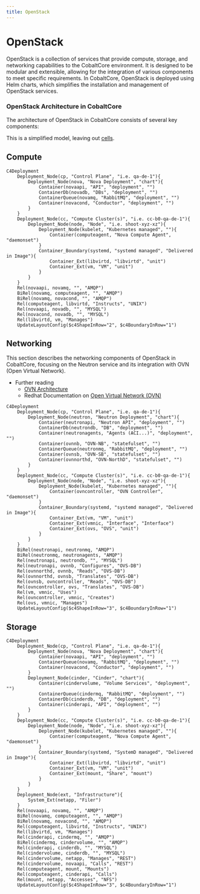 ```yaml
---
title: OpenStack
---
```


# OpenStack
OpenStack is a collection of services that provide compute, storage, and networking capabilities to the CobaltCore environment.
It is designed to be modular and extensible, allowing for the integration of various components to meet specific requirements. 
In CobaltCore, OpenStack is deployed using Helm charts, which simplifies the installation and management of OpenStack services.

### OpenStack Architecture in CobaltCore

The architecture of OpenStack in CobaltCore consists of several key components:

This is a simplified model, leaving out [cells](https://docs.openstack.org/nova/latest/admin/cells.html).

## Compute

```mermaid
C4Deployment
    Deployment_Node(cp, "Control Plane", "i.e. qa-de-1"){
        Deployment_Node(nova, "Nova Deployment", "chart"){
            Container(novaapi, "API", "deployment", "")
            ContainerDb(novadb, "DBs", "deployment", "")
            ContainerQueue(novamq, "RabbitMQ", "deployment", "")
            Container(novacond, "Conductor", "deployment", "")
        }
    }
    Deployment_Node(cc, "Compute Cluster(s)", "i.e. cc-b0-qa-de-1"){
        Deployment_Node(node, "Node", "i.e. shoot-xyz-xz"){
            Deployment_Node(kubelet, "Kubernetes managed", ""){
                Container(computeagent, "Nova Compute Agent", "daemonset")
            }
            Container_Boundary(systemd, "systemd managed", "Delivered in Image"){
                Container_Ext(libvirtd, "libvirtd", "unit")
                Container_Ext(vm, "VM", "unit")
            }
        }
    }
    Rel(novaapi, novamq, "", "AMQP")
    BiRel(novamq, computeagent, "", "AMQP")
    BiRel(novamq, novacond, "", "AMQP")
    Rel(computeagent, libvirtd, "Instructs", "UNIX")
    Rel(novaapi, novadb, "", "MYSQL")
    Rel(novacond, novadb, "", "MYSQL")
    Rel(libvirtd, vm, "Manages")
    UpdateLayoutConfig($c4ShapeInRow="2", $c4BoundaryInRow="1")
```

## Networking

This section describes the networking components of OpenStack in CobaltCore, focusing on the Neutron service and its integration with OVN (Open Virtual Network).

- Further reading
  - [OVN Architecture](https://www.ovn.org/en/architecture/)
  - Redhat Documentation on [Open Virtual Network (OVN)](https://docs.redhat.com/en/documentation/red_hat_openstack_platform/13/html/networking_with_open_virtual_network/open_virtual_network_ovn)

```mermaid
C4Deployment
    Deployment_Node(cp, "Control Plane", "i.e. qa-de-1"){
        Deployment_Node(neutron, "Neutron Deployment", "chart"){
            Container(neutronapi, "Neutron API", "deployment", "")
            ContainerDb(neutrondb, "DB", "deployment", "")
            Container(neutronagents, "Agents (ACI...)", "deployment", "")
            Container(ovnnb, "OVN-NB", "statefulset", "")
            ContainerQueue(neutronmq, "RabbitMQ", "deployment", "")
            Container(ovnsb, "OVN-SB", "statefulset", "")
            Container(ovnnorthd, "OVN-NorthD", "statefulset", "")
        }
    }
    Deployment_Node(cc, "Compute Cluster(s)", "i.e. cc-b0-qa-de-1"){
        Deployment_Node(node, "Node", "i.e. shoot-xyz-xz"){
            Deployment_Node(kubelet, "Kubernetes managed", ""){
                Container(ovncontroller, "OVN Controller", "daemonset")
            }
            Container_Boundary(systemd, "systemd managed", "Delivered in Image"){
                Container_Ext(vm, "VM", "unit")
                Container_Ext(vmnic, "Interface", "Interface")
                Container_Ext(ovs, "OVS", "unit")
            }
        }
    }
    BiRel(neutronapi, neutronmq, "AMQP")
    BiRel(neutronmq, neutronagents, "AMQP")
    Rel(neutronapi, neutrondb, "", "MYSQL")
    Rel(neutronapi, ovnnb, "Configures", "OVS-DB")
    Rel(ovnnorthd, ovnnb, "Reads", "OVS-DB")
    Rel(ovnnorthd, ovnsb, "Translates", "OVS-DB")
    Rel(ovnsb, ovncontroller, "Reads", "OVS-DB")
    Rel(ovncontroller, ovs, "Translates", "OVS-DB")
    Rel(vm, vmnic, "Uses")
    Rel(ovncontroller, vmnic, "Creates")
    Rel(ovs, vmnic, "Manages")
    UpdateLayoutConfig($c4ShapeInRow="3", $c4BoundaryInRow="1")
```

## Storage


```mermaid
C4Deployment
    Deployment_Node(cp, "Control Plane", "i.e. qa-de-1"){
        Deployment_Node(nova, "Nova Deployment", "chart"){
            Container(novaapi, "API", "deployment", "")
            ContainerQueue(novamq, "RabbitMQ", "deployment", "")
            Container(novacond, "Conductor", "deployment", "")
        }
        Deployment_Node(cinder, "Cinder", "chart"){
            Container(cindervolume, "Volume Services", "deployment", "")
            ContainerQueue(cindermq, "RabbitMQ", "deployment", "")
            ContainerDb(cinderdb, "DB", "deployment", "")
            Container(cinderapi, "API", "deployment", "")
        }
    }
    Deployment_Node(cc, "Compute Cluster(s)", "i.e. cc-b0-qa-de-1"){
        Deployment_Node(node, "Node", "i.e. shoot-xyz-xz"){
            Deployment_Node(kubelet, "Kubernetes managed", ""){
                Container(computeagent, "Nova Compute Agent", "daemonset")
            }
            Container_Boundary(systemd, "SystemD managed", "Delivered in Image"){
                Container_Ext(libvirtd, "libvirtd", "unit")
                Container_Ext(vm, "VM", "unit")
                Container_Ext(mount, "Share", "mount")
            }
        }
    }
    Deployment_Node(ext, "Infrastructure"){
        System_Ext(netapp, "Filer")
    }
    Rel(novaapi, novamq, "", "AMQP")
    BiRel(novamq, computeagent, "", "AMQP")
    BiRel(novamq, novacond, "", "AMQP")
    Rel(computeagent, libvirtd, "Instructs", "UNIX")
    Rel(libvirtd, vm, "Manages")
    Rel(cinderapi, cindermq, "", "AMQP")
    BiRel(cindermq, cindervolume, "", "AMQP")
    Rel(cinderapi, cinderdb, "", "MYSQL")
    Rel(cindervolume, cinderdb, "", "MYSQL")
    Rel(cindervolume, netapp, "Manages", "REST")
    Rel(cindervolume, novaapi, "Calls", "REST")
    Rel(computeagent, mount, "Mounts")
    Rel(computeagent, cinderapi, "Calls")
    Rel(mount, netapp, "Accesses", "NFS")
    UpdateLayoutConfig($c4ShapeInRow="3", $c4BoundaryInRow="1")
```